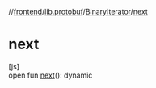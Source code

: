 //[frontend](../../../index.md)/[lib.protobuf](../index.md)/[BinaryIterator](index.md)/[next](next.md)

# next

[js]\
open fun [next](next.md)(): dynamic

